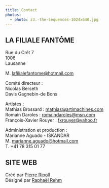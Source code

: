 ```yaml
---
title: Contact
photos:
  - photo: z3.-the-sequences-1024x640.jpg
---
```

## LA FILIALE FANTÔME

Rue du Crêt 7\
1006\
Lausanne

M. lafilialefantome@hotmail.com

Comité directeur :\
Nicolas Berseth\
Davis Gagnebin-de Bons

Artistes :\
Mathias Brossard : mathias@artimachines.com\
Romain Daroles : romaindaroles@msn.com\
François-Xavier Rouyer : fxrouyer@yahoo.fr

Administration et production :\
Marianne Aguado - ISKANDAR\
M. marianne.aguado@hotmail.com\
T. +41 78 315 01 77

## SITE WEB

Créé par [Pierre Ripoll](mailto:pierreripoll13@gmail.com)\
Désigné par [Raphaël Rehm](https://www.rr.report/)